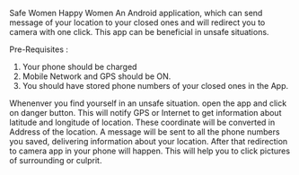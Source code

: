 Safe Women Happy Women
An Android application, which can send message of your location to your closed ones and will redirect you to camera with one click.
This app can be beneficial in unsafe situations.

Pre-Requisites :
1. Your phone should be charged
2. Mobile Network and GPS should be ON.
3. You should have stored phone numbers of your closed ones in the App.

Whenenver you find yourself in an unsafe situation. open the app and click on danger button. This will notify GPS or Internet to get information about latitude and longitude of location. These coordinate will be converted in Address of the location. A message will be sent to all the phone numbers you saved, delivering information about your location. After that redirection to camera app in your phone will happen. This will help you to click pictures of surrounding or culprit. 
